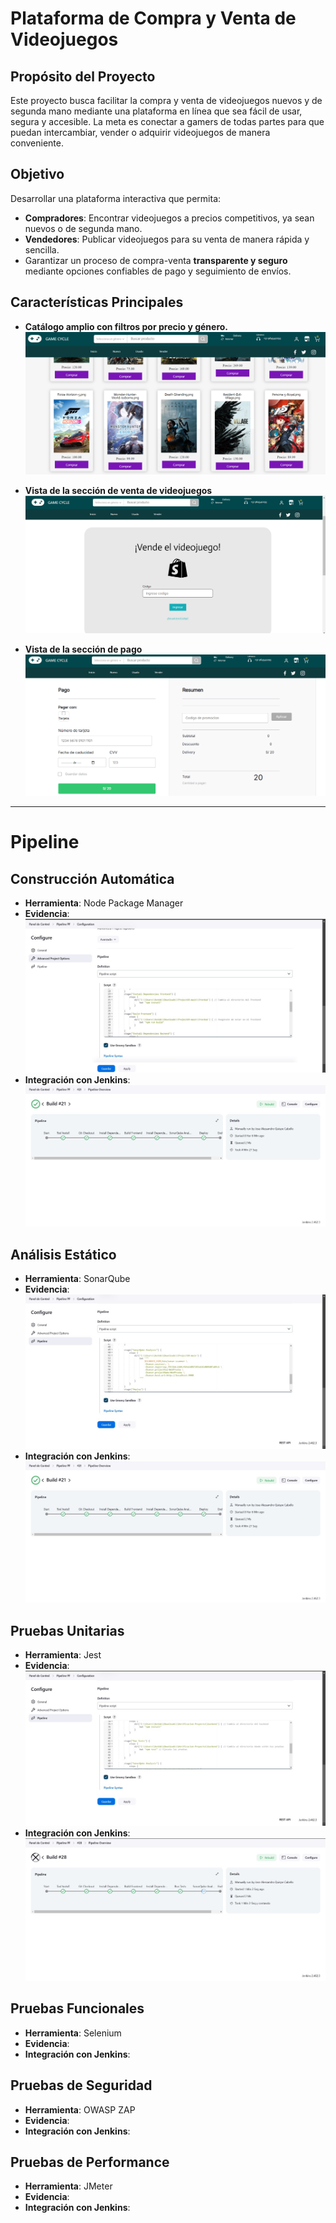 # Plataforma de Compra y Venta de Videojuegos

## Propósito del Proyecto
Este proyecto busca facilitar la compra y venta de videojuegos nuevos y de segunda mano mediante una plataforma en línea que sea fácil de usar, segura y accesible. La meta es conectar a gamers de todas partes para que puedan intercambiar, vender o adquirir videojuegos de manera conveniente.

## Objetivo
Desarrollar una plataforma interactiva que permita:
- **Compradores**: Encontrar videojuegos a precios competitivos, ya sean nuevos o de segunda mano.
- **Vendedores**: Publicar videojuegos para su venta de manera rápida y sencilla.
- Garantizar un proceso de compra-venta **transparente y seguro** mediante opciones confiables de pago y seguimiento de envíos.

## Características Principales

- **Catálogo amplio con filtros por precio y género.**
  ![Catálogo de videojuegos](imagenes/imagen1.png)
  
- **Vista de la sección de venta de videojuegos**
  ![Sección de venta](imagenes/imagen2.png)
  
- **Vista de la sección de pago**
  ![Sección de pago](imagenes/imagen3.png)
---

# Pipeline
## Construcción Automática
- **Herramienta**: Node Package Manager
- **Evidencia**: ![](imagenes/imagen5.jpg)
- **Integración con Jenkins**: ![](imagenes/imagen7.jpg)
## Análisis Estático
- **Herramienta**: SonarQube
- **Evidencia**: ![](imagenes/imagen6.jpg)
- **Integración con Jenkins**: ![](imagenes/imagen7.jpg)
## Pruebas Unitarias
- **Herramienta**: Jest
- **Evidencia**: ![](imagenes/imagen10.jpg)
- **Integración con Jenkins**: ![](imagenes/imagen11.jpg)
## Pruebas Funcionales
- **Herramienta**: Selenium
- **Evidencia**:
- **Integración con Jenkins**:
## Pruebas de Seguridad
- **Herramienta**: OWASP ZAP
- **Evidencia**:
- **Integración con Jenkins**:
## Pruebas de Performance
- **Herramienta**: JMeter
- **Evidencia**:
- **Integración con Jenkins**:
